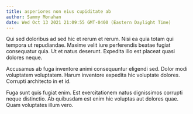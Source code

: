 ```yaml
---
title: asperiores non eius cupiditate ab
author: Sammy Monahan
date: Wed Oct 13 2021 21:09:55 GMT-0400 (Eastern Daylight Time)
---
```

Qui sed doloribus ad sed hic et rerum et rerum. Nisi ea quia totam qui tempora ut repudiandae. Maxime velit iure perferendis beatae fugiat consequatur quia. Ut et natus deserunt. Expedita illo est placeat quasi dolores neque.

 Accusamus ab fuga inventore animi consequuntur eligendi sed. Dolor modi voluptatem voluptatem. Harum inventore expedita hic voluptate dolores. Corrupti architecto in et id.

 Fuga sunt quis fugiat enim. Est exercitationem natus dignissimos corrupti neque distinctio. Ab quibusdam est enim hic voluptas aut dolores quae. Quam voluptates illum vero.